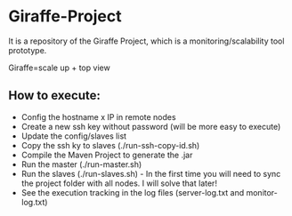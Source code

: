 Giraffe-Project
===============

It is a repository of the Giraffe Project, which is a monitoring/scalability tool prototype.

Giraffe=scale up + top view

How to execute:
---------------
- Config the hostname x IP in remote nodes
- Create a new ssh key without password (will be more easy to execute)
- Update the config/slaves list
- Copy the ssh ky to slaves (./run-ssh-copy-id.sh)
- Compile the Maven Project to generate the .jar
- Run the master (./run-master.sh)
- Run the slaves (./run-slaves.sh) - In the first time you will need to sync the project folder with all nodes. I will solve that later!
- See the execution tracking in the log files (server-log.txt and monitor-log.txt)

